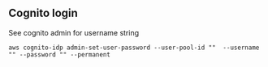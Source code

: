 ## Cognito login

See cognito admin for username string

```
aws cognito-idp admin-set-user-password --user-pool-id ""  --username "" --password "" --permanent
```
